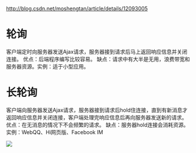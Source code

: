http://blog.csdn.net/moshengtan/article/details/12093005

# 轮询
客户端定时向服务器发送Ajax请求，服务器接到请求后马上返回响应信息并关闭连接。
优点：后端程序编写比较容易。
缺点：请求中有大半是无用，浪费带宽和服务器资源。实例：适于小型应用。

# 长轮询
客户端向服务器发送Ajax请求，服务器接到请求后hold住连接，直到有新消息才返回响应信息并关闭连接，客户端处理完响应信息后再向服务器发送新的请求。
优点：在无消息的情况下不会频繁的请求。
缺点：服务器hold连接会消耗资源。实例：WebQQ、Hi网页版、Facebook IM

![](http://s9.51cto.com/wyfs01/M02/2F/EF/wKioJlJIG4jiJ2xnAABdwFfNoxc793.jpg) 